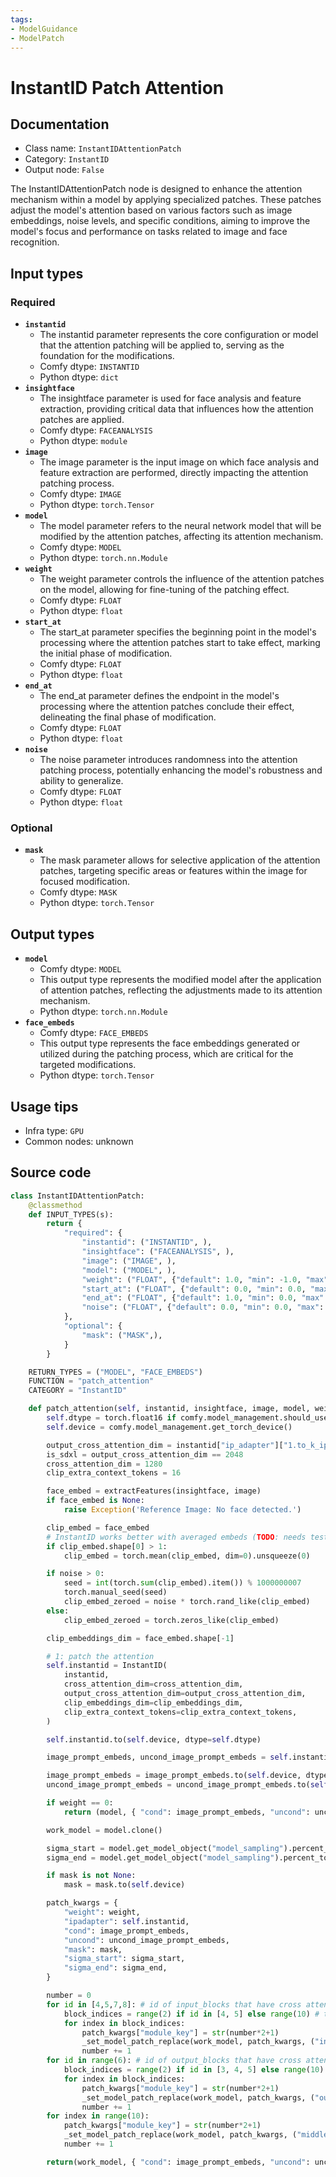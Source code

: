 ```yaml
---
tags:
- ModelGuidance
- ModelPatch
---
```


# InstantID Patch Attention
## Documentation
- Class name: `InstantIDAttentionPatch`
- Category: `InstantID`
- Output node: `False`

The InstantIDAttentionPatch node is designed to enhance the attention mechanism within a model by applying specialized patches. These patches adjust the model's attention based on various factors such as image embeddings, noise levels, and specific conditions, aiming to improve the model's focus and performance on tasks related to image and face recognition.
## Input types
### Required
- **`instantid`**
    - The instantid parameter represents the core configuration or model that the attention patching will be applied to, serving as the foundation for the modifications.
    - Comfy dtype: `INSTANTID`
    - Python dtype: `dict`
- **`insightface`**
    - The insightface parameter is used for face analysis and feature extraction, providing critical data that influences how the attention patches are applied.
    - Comfy dtype: `FACEANALYSIS`
    - Python dtype: `module`
- **`image`**
    - The image parameter is the input image on which face analysis and feature extraction are performed, directly impacting the attention patching process.
    - Comfy dtype: `IMAGE`
    - Python dtype: `torch.Tensor`
- **`model`**
    - The model parameter refers to the neural network model that will be modified by the attention patches, affecting its attention mechanism.
    - Comfy dtype: `MODEL`
    - Python dtype: `torch.nn.Module`
- **`weight`**
    - The weight parameter controls the influence of the attention patches on the model, allowing for fine-tuning of the patching effect.
    - Comfy dtype: `FLOAT`
    - Python dtype: `float`
- **`start_at`**
    - The start_at parameter specifies the beginning point in the model's processing where the attention patches start to take effect, marking the initial phase of modification.
    - Comfy dtype: `FLOAT`
    - Python dtype: `float`
- **`end_at`**
    - The end_at parameter defines the endpoint in the model's processing where the attention patches conclude their effect, delineating the final phase of modification.
    - Comfy dtype: `FLOAT`
    - Python dtype: `float`
- **`noise`**
    - The noise parameter introduces randomness into the attention patching process, potentially enhancing the model's robustness and ability to generalize.
    - Comfy dtype: `FLOAT`
    - Python dtype: `float`
### Optional
- **`mask`**
    - The mask parameter allows for selective application of the attention patches, targeting specific areas or features within the image for focused modification.
    - Comfy dtype: `MASK`
    - Python dtype: `torch.Tensor`
## Output types
- **`model`**
    - Comfy dtype: `MODEL`
    - This output type represents the modified model after the application of attention patches, reflecting the adjustments made to its attention mechanism.
    - Python dtype: `torch.nn.Module`
- **`face_embeds`**
    - Comfy dtype: `FACE_EMBEDS`
    - This output type represents the face embeddings generated or utilized during the patching process, which are critical for the targeted modifications.
    - Python dtype: `torch.Tensor`
## Usage tips
- Infra type: `GPU`
- Common nodes: unknown


## Source code
```python
class InstantIDAttentionPatch:
    @classmethod
    def INPUT_TYPES(s):
        return {
            "required": {
                "instantid": ("INSTANTID", ),
                "insightface": ("FACEANALYSIS", ),
                "image": ("IMAGE", ),
                "model": ("MODEL", ),
                "weight": ("FLOAT", {"default": 1.0, "min": -1.0, "max": 3.0, "step": 0.01, }),
                "start_at": ("FLOAT", {"default": 0.0, "min": 0.0, "max": 1.0, "step": 0.001, }),
                "end_at": ("FLOAT", {"default": 1.0, "min": 0.0, "max": 1.0, "step": 0.001, }),
                "noise": ("FLOAT", {"default": 0.0, "min": 0.0, "max": 1.0, "step": 0.1, }),
            },
            "optional": {
                "mask": ("MASK",),
            }
        }

    RETURN_TYPES = ("MODEL", "FACE_EMBEDS")
    FUNCTION = "patch_attention"
    CATEGORY = "InstantID"

    def patch_attention(self, instantid, insightface, image, model, weight, start_at, end_at, noise=0.0, mask=None):
        self.dtype = torch.float16 if comfy.model_management.should_use_fp16() else torch.float32
        self.device = comfy.model_management.get_torch_device()

        output_cross_attention_dim = instantid["ip_adapter"]["1.to_k_ip.weight"].shape[1]
        is_sdxl = output_cross_attention_dim == 2048
        cross_attention_dim = 1280
        clip_extra_context_tokens = 16

        face_embed = extractFeatures(insightface, image)
        if face_embed is None:
            raise Exception('Reference Image: No face detected.')

        clip_embed = face_embed
        # InstantID works better with averaged embeds (TODO: needs testing)
        if clip_embed.shape[0] > 1:
            clip_embed = torch.mean(clip_embed, dim=0).unsqueeze(0)

        if noise > 0:
            seed = int(torch.sum(clip_embed).item()) % 1000000007
            torch.manual_seed(seed)
            clip_embed_zeroed = noise * torch.rand_like(clip_embed)
        else:
            clip_embed_zeroed = torch.zeros_like(clip_embed)

        clip_embeddings_dim = face_embed.shape[-1]

        # 1: patch the attention
        self.instantid = InstantID(
            instantid,
            cross_attention_dim=cross_attention_dim,
            output_cross_attention_dim=output_cross_attention_dim,
            clip_embeddings_dim=clip_embeddings_dim,
            clip_extra_context_tokens=clip_extra_context_tokens,
        )

        self.instantid.to(self.device, dtype=self.dtype)

        image_prompt_embeds, uncond_image_prompt_embeds = self.instantid.get_image_embeds(clip_embed.to(self.device, dtype=self.dtype), clip_embed_zeroed.to(self.device, dtype=self.dtype))

        image_prompt_embeds = image_prompt_embeds.to(self.device, dtype=self.dtype)
        uncond_image_prompt_embeds = uncond_image_prompt_embeds.to(self.device, dtype=self.dtype)

        if weight == 0:
            return (model, { "cond": image_prompt_embeds, "uncond": uncond_image_prompt_embeds } )

        work_model = model.clone()

        sigma_start = model.get_model_object("model_sampling").percent_to_sigma(start_at)
        sigma_end = model.get_model_object("model_sampling").percent_to_sigma(end_at)

        if mask is not None:
            mask = mask.to(self.device)

        patch_kwargs = {
            "weight": weight,
            "ipadapter": self.instantid,
            "cond": image_prompt_embeds,
            "uncond": uncond_image_prompt_embeds,
            "mask": mask,
            "sigma_start": sigma_start,
            "sigma_end": sigma_end,
        }

        number = 0
        for id in [4,5,7,8]: # id of input_blocks that have cross attention
            block_indices = range(2) if id in [4, 5] else range(10) # transformer_depth
            for index in block_indices:
                patch_kwargs["module_key"] = str(number*2+1)
                _set_model_patch_replace(work_model, patch_kwargs, ("input", id, index))
                number += 1
        for id in range(6): # id of output_blocks that have cross attention
            block_indices = range(2) if id in [3, 4, 5] else range(10) # transformer_depth
            for index in block_indices:
                patch_kwargs["module_key"] = str(number*2+1)
                _set_model_patch_replace(work_model, patch_kwargs, ("output", id, index))
                number += 1
        for index in range(10):
            patch_kwargs["module_key"] = str(number*2+1)
            _set_model_patch_replace(work_model, patch_kwargs, ("middle", 0, index))
            number += 1

        return(work_model, { "cond": image_prompt_embeds, "uncond": uncond_image_prompt_embeds }, )

```
